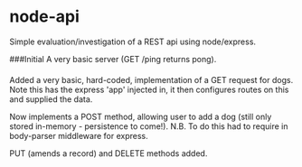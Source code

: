 # node-api
Simple evaluation/investigation of a REST api using node/express.

###Initial
A very basic server (GET /ping returns pong).

####
Added a very basic, hard-coded, implementation of a GET request for dogs. Note this has the express 'app' injected in, it then configures routes on this and supplied the data.

Now implements a POST method, allowing user to add a dog (still only stored in-memory - persistence to come!). N.B. To do this had to require in body-parser middleware for express.

PUT (amends a record) and DELETE methods added. 
